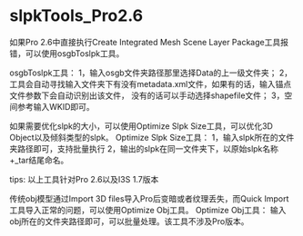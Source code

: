 # slpkTools_Pro2.6

如果Pro 2.6中直接执行Create Integrated Mesh Scene Layer Package工具报错，可以使用osgbToslpk工具。

osgbToslpk工具：
1，输入osgb文件夹路径那里选择Data的上一级文件夹；
2，工具会自动寻找输入文件夹下有没有metadata.xml文件，如果有的话，输入锚点文件参数下会自动识别出该文件，
没有的话可以手动选择shapefile文件；
3，空间参考输入WKID即可。

如果需要优化slpk的大小，可以使用Optimize Slpk Size工具，可以优化3D Object以及倾斜类型的slpk。
Optimize Slpk Size工具：
1，输入slpk所在的文件夹路径即可，支持批量执行
2，输出的slpk在同一文件夹下，以原始slpk名称+_tar结尾命名。


tips: 
以上工具针对Pro 2.6以及I3S 1.7版本

传统obj模型通过Import 3D files导入Pro后变暗或者纹理丢失，而Quick Import工具导入正常的问题，可以使用Optimize Obj工具。 
Optimize Obj工具： 输入obj所在的文件夹路径即可，可以批量处理。该工具不涉及Pro版本。

